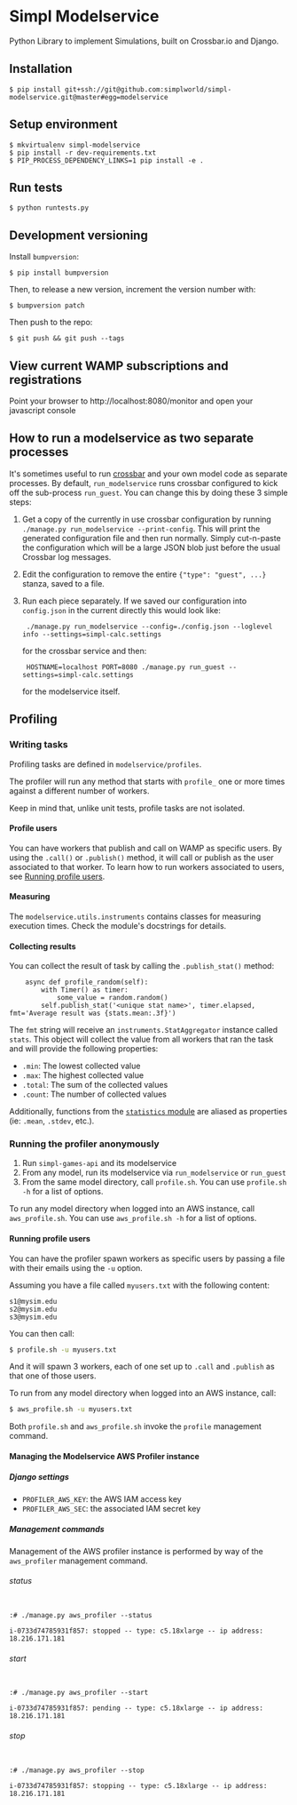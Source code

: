 # Simpl Modelservice

Python Library to implement Simulations, built on Crossbar.io and Django.

## Installation

    $ pip install git+ssh://git@github.com:simplworld/simpl-modelservice.git@master#egg=modelservice

## Setup environment

    $ mkvirtualenv simpl-modelservice
    $ pip install -r dev-requirements.txt
    $ PIP_PROCESS_DEPENDENCY_LINKS=1 pip install -e .

## Run tests

    $ python runtests.py

## Development versioning

Install `bumpversion`:

    $ pip install bumpversion

Then, to release a new version, increment the version number with:

    $ bumpversion patch

Then push to the repo:

    $ git push && git push --tags

## View current WAMP subscriptions and registrations

Point your browser to http://localhost:8080/monitor and open your javascript console

## How to run a modelservice as two separate processes

It's sometimes useful to run [crossbar](https://github.com/crossbario/crossbar/) and your own model code as separate processes. By default, `run_modelservice` runs crossbar configured to kick off the sub-process `run_guest`.  You can change this by doing these 3 simple steps:

1. Get a copy of the currently in use crossbar configuration by running `./manage.py run_modelservice --print-config`.  This will print the generated configuration file and then run normally.  Simply cut-n-paste the configuration which will be a large JSON blob just before the usual Crossbar log messages.

2. Edit the configuration to remove the entire `{"type": "guest", ...}` stanza, saved to a file.

3. Run each piece separately.  If we saved our configuration into `config.json` in the current directly this would look like:

        ./manage.py run_modelservice --config=./config.json --loglevel info --settings=simpl-calc.settings

    for the crossbar service and then:

        HOSTNAME=localhost PORT=8080 ./manage.py run_guest --settings=simpl-calc.settings

    for the modelservice itself. 

## Profiling

### Writing tasks

Profiling tasks are defined in `modelservice/profiles`.

The profiler will run any method that starts with `profile_` one or more times against a different number of workers.

Keep in mind that, unlike unit tests, profile tasks are not isolated.

#### Profile users

You can have workers that publish and call on WAMP as specific users. By using the `.call()` or `.publish()` method, it will call or publish as the user associated to that worker. To learn how to run workers associated to users, see [Running profile users](#running-profile-users).

#### Measuring

The `modelservice.utils.instruments` contains classes for measuring execution times. Check the module's docstrings for details.

#### Collecting results

You can collect the result of task by calling the `.publish_stat()` method:

```
    async def profile_random(self):
        with Timer() as timer:
            some_value = random.random()
        self.publish_stat('<unique stat name>', timer.elapsed, fmt='Average result was {stats.mean:.3f}')
```

The `fmt` string will receive an `instruments.StatAggregator` instance called `stats`. This object will collect the value from all workers that ran the task and will provide the following properties:

* `.min`: The lowest collected value
* `.max`: The highest collected value
* `.total`: The sum of the collected values
* `.count`: The number of collected values

Additionally, functions from the [`statistics` module](https://docs.python.org/3/library/statistics.html) are aliased as properties (ie: `.mean`, `.stdev`, etc.).

### Running the profiler anonymously

1. Run `simpl-games-api` and its modelservice
1. From any model, run its modelservice via `run_modelservice` or `run_guest`
1. From the same model directory, call `profile.sh`. You can use `profile.sh -h` for a list of options.

To run any model directory when logged into an AWS instance, call `aws_profile.sh`. You can use `aws_profile.sh -h` for a list of options.

#### Running profile users

You can have the profiler spawn workers as specific users by passing a file with their emails using the `-u` option.

Assuming you have a file called `myusers.txt` with the following content:

```text
s1@mysim.edu
s2@mysim.edu
s3@mysim.edu
```

You can then call:

```bash
$ profile.sh -u myusers.txt
```

And it will spawn 3 workers, each of one set up to `.call` and `.publish` as that one of those users.

To run from any model directory when logged into an AWS instance, call:
 ```bash
$ aws_profile.sh -u myusers.txt
```

Both `profile.sh` and `aws_profile.sh` invoke the `profile` management command.

#### Managing the Modelservice AWS Profiler instance

##### Django settings

  * `PROFILER_AWS_KEY`: the AWS IAM access key
  * `PROFILER_AWS_SEC`: the associated IAM secret key

##### Management commands

Management of the AWS profiler instance is performed by way of the `aws_profiler` management command.

###### status

```

:# ./manage.py aws_profiler --status

i-0733d74785931f857: stopped -- type: c5.18xlarge -- ip address: 18.216.171.181

```


###### start

```

:# ./manage.py aws_profiler --start

i-0733d74785931f857: pending -- type: c5.18xlarge -- ip address: 18.216.171.181

```


###### stop

```

:# ./manage.py aws_profiler --stop

i-0733d74785931f857: stopping -- type: c5.18xlarge -- ip address: 18.216.171.181

```
